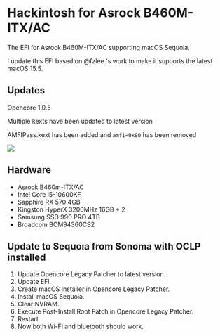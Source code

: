 # Hackintosh for Asrock B460M-ITX/AC

The EFI for Asrock B460M-ITX/AC supporting macOS Sequoia. 

I update this EFI based on @fzlee 's work to make it supports the latest macOS 15.5. 

## Updates

Opencore 1.0.5

Multiple kexts have been updated to latest version

AMFIPass.kext has been added and `amfi=0x80` has been removed

![](https://raw.githubusercontent.com/fzlee/B460M-ITX-AC-EFI/master/images/sequoia-15.5.png)

## Hardware

- Asrock B460m-ITX/AC
- Intel Core i5-10600KF
- Sapphire RX 570 4GB
- Kingston HyperX 3200MHz 16GB * 2
- Samsung SSD 990 PRO 4TB
- Broadcom BCM94360CS2

## Update to Sequoia from Sonoma with OCLP installed

1. Update Opencore Legacy Patcher to latest version. 
2. Update EFI. 
3. Create macOS Installer in Opencore Legacy Patcher. 
4. Install macOS Sequoia. 
5. Clear NVRAM. 
6. Execute Post-Install Root Patch in Opencore Legacy Patcher. 
7. Restart. 
8. Now both Wi-Fi and bluetooth should work. 